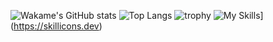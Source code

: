 ![Wakame's GitHub stats](https://github-readme-stats.vercel.app/api?username=wakametarou&show_icons=true&theme=radical)
![Top Langs](https://github-readme-stats.vercel.app/api/top-langs/?username=wakametarou&layout=compact&show_icons=true&theme=radical)
![trophy](https://github-profile-trophy.vercel.app/?username=wakametarou&show_icons=true&theme=radical)
![My Skills](https://skillicons.dev/icons?i=ruby,rails,js,ts,react,materialui,docker,figma&theme=light)](https://skillicons.dev)
